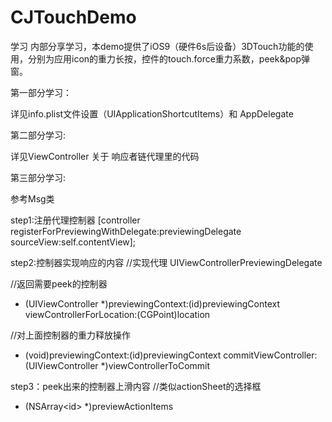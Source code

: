 # CJTouchDemo
学习
内部分享学习，本demo提供了iOS9（硬件6s后设备）3DTouch功能的使用，分别为应用icon的重力长按，控件的touch.force重力系数，peek&pop弹窗。

第一部分学习：

详见info.plist文件设置（UIApplicationShortcutItems）和 AppDelegate

第二部分学习:

详见ViewController 关于 响应者链代理里的代码

第三部分学习:

参考Msg类

step1:注册代理控制器
[controller registerForPreviewingWithDelegate:previewingDelegate sourceView:self.contentView];

step2:控制器实现响应的内容
//实现代理
UIViewControllerPreviewingDelegate

//返回需要peek的控制器
- (UIViewController *)previewingContext:(id<UIViewControllerPreviewing>)previewingContext viewControllerForLocation:(CGPoint)location

//对上面控制器的重力释放操作
- (void)previewingContext:(id<UIViewControllerPreviewing>)previewingContext commitViewController:(UIViewController *)viewControllerToCommit

step3：peek出来的控制器上滑内容
//类似actionSheet的选择框
- (NSArray<id<UIPreviewActionItem>> *)previewActionItems

